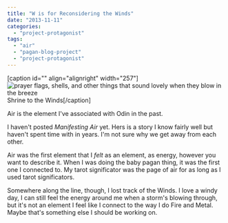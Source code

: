 ```yaml
---
title: "W is for Reconsidering the Winds"
date: "2013-11-11"
categories: 
  - "project-protagonist"
tags: 
  - "air"
  - "pagan-blog-project"
  - "project-protagonist"
---
```


\[caption id="" align="alignright" width="257"\]![prayer flags, shells, and other things that sound lovely when they blow in the breeze](images/da7f0b74ef5711e2bbaa22000a1fb198_7.jpg) Shrine to the Winds\[/caption\]

Air is the element I've associated with Odin in the past.

I haven't posted _Manifesting Air_ yet. Hers is a story I know fairly well but haven't spent time with in years. I'm not sure why we get away from each other.

Air was the first element that I _felt_ as an element, as energy, however you want to describe it. When I was doing the baby pagan thing, it was the first one I connected to. My tarot significator was the page of air for as long as I used tarot significators.

Somewhere along the line, though, I lost track of the Winds. I love a windy day, I can still feel the energy around me when a storm's blowing through, but it's not an element I feel like I connect to the way I do Fire and Metal. Maybe that's something else I should be working on.
